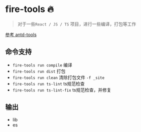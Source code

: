 # fire-tools 🔥

> 对于一些`React / JS / TS` 项目，进行一些编译，打包等工作

[参考 antd-tools](https://github.com/ant-design/antd-tools)

## 命令支持

- `fire-tools run compile` 编译
- `fire-tools run dist` 打包
- `fire-tools run clean` 清除打包文件 `-f _site`
- `fire-tools run ts-lint` ts规范检查
- `fire-tools run ts-lint-fix` ts规范检查，并修复

## 输出

- lib
- es
